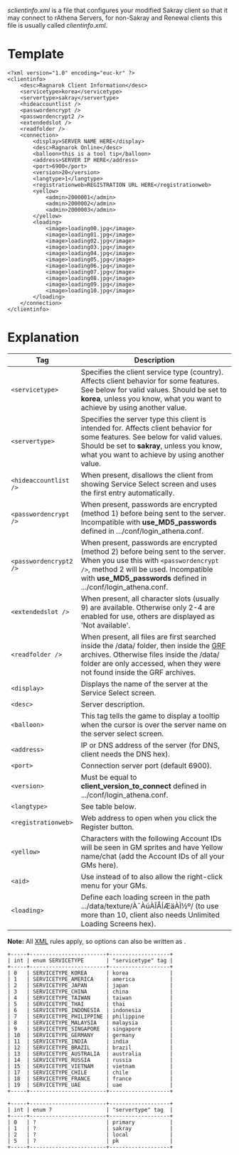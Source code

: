 *sclientinfo.xml* is a file that configures your modified Sakray client so that it may connect to rAthena Servers, for non-Sakray and Renewal clients this file is usually called *clientinfo.xml*.

# Template
```
<?xml version="1.0" encoding="euc-kr" ?>
<clientinfo>
    <desc>Ragnarok Client Information</desc>
    <servicetype>korea</servicetype>
    <servertype>sakray</servertype>
    <hideaccountlist />
    <passwordencrypt />
    <passwordencrypt2 />
    <extendedslot />
    <readfolder />
    <connection>
        <display>SERVER NAME HERE</display>
        <desc>Ragnarok Online</desc>
        <balloon>this is a tool tip</balloon>
        <address>SERVER IP HERE</address>
        <port>6900</port>
        <version>20</version>
        <langtype>1</langtype>
        <registrationweb>REGISTRATION URL HERE</registrationweb>
        <yellow>
            <admin>2000001</admin>
            <admin>2000002</admin>
            <admin>2000003</admin>
        </yellow>
        <loading>
            <image>loading00.jpg</image>
            <image>loading01.jpg</image>
            <image>loading02.jpg</image>
            <image>loading03.jpg</image>
            <image>loading04.jpg</image>
            <image>loading05.jpg</image>
            <image>loading06.jpg</image>
            <image>loading07.jpg</image>
            <image>loading08.jpg</image>
            <image>loading09.jpg</image>
            <image>loading10.jpg</image>
        </loading>
    </connection>
</clientinfo>
```

# Explanation

| Tag                  | Description                                                                                                                                                                                                                            |
|----------------------|----------------------------------------------------------------------------------------------------------------------------------------------------------------------------------------------------------------------------------------|
| `<servicetype>`        | Specifies the client service type (country). Affects client behavior for some features. See below for valid values. Should be set to **korea**, unless you know, what you want to achieve by using another value.                      |
| `<servertype>`         | Specifies the server type this client is intended for. Affects client behavior for some features. See below for valid values. Should be set to **sakray**, unless you know, what you want to achieve by using another value.           |
| `<hideaccountlist />`  | When present, disallows the client from showing Service Select screen and uses the first <connection> entry automatically.                                                                                                             |
| `<passwordencrypt />`  | When present, passwords are encrypted (method 1) before being sent to the server. Incompatible with **use_MD5_passwords** defined in .../conf/login_athena.conf.                                                                    |
| `<passwordencrypt2 />` | When present, passwords are encrypted (method 2) before being sent to the server. When you use this with `<passwordencrypt />`, method 2 will be used. Incompatible with **use_MD5_passwords** defined in .../conf/login_athena.conf. |
| `<extendedslot />`     | When present, all character slots (usually 9) are available. Otherwise only 2-4 are enabled for use, others are displayed as 'Not available'.                                                                                          |
| `<readfolder />`       | When present, all files are first searched inside the /data/ folder, then inside the [GRF](GRF) archives. Otherwise files inside the /data/ folder are only accessed, when they were not found inside the GRF archives.    |
| `<display>`            | Displays the name of the server at the Service Select screen.                                                                                                                                                                          |
| `<desc>`               | Server description.                                                                                                                                                                                                                    |
| `<balloon>`            | This tag tells the game to display a tooltip when the cursor is over the server name on the server select screen.                                                                                                                      |
| `<address>`            | IP or DNS address of the server (for DNS, client needs the DNS hex).                                                                                                                                                                   |
| `<port>`               | Connection server port (default 6900).                                                                                                                                                                                                 |
| `<version>`            | Must be equal to **client_version_to_connect** defined in .../conf/login_athena.conf.                                                                                                                                              |
| `<langtype>`           | See table below.                                                                                                                                                                                                                       |
| `<registrationweb>`    | Web address to open when you click the Register button.                                                                                                                                                                                |
| `<yellow>`             | Characters with the following Account IDs will be seen in GM sprites and have Yellow name/chat (add the Account IDs of all your GMs here).                                                                                             |
| `<aid>`                | Use instead of <yellow> to also allow the right-click menu for your GMs.                                                                                                                                                               |
| `<loading>`            | Define each loading screen in the path .../data/texture/À¯ÀúÀÎÅÍÆäÀÌ½º/ (to use more than 10, client also needs Unlimited Loading Screens hex).                                                                                        |

**Note:** All [XML](https://wikipedia.org/wiki/XML) rules apply, so <tag /> options can also be written as <tag></tag>.
```
+-----+------------------------+-------------------+
| int | enum SERVICETYPE       | "servicetype" tag |
+-----+------------------------+-------------------+
| 0   | SERVICETYPE_KOREA      | korea             |
| 1   | SERVICETYPE_AMERICA    | america           |
| 2   | SERVICETYPE_JAPAN      | japan             |
| 3   | SERVICETYPE_CHINA      | china             |
| 4   | SERVICETYPE_TAIWAN     | taiwan            |
| 5   | SERVICETYPE_THAI       | thai              |
| 6   | SERVICETYPE_INDONESIA  | indonesia         |
| 7   | SERVICETYPE_PHILIPPINE | philippine        |
| 8   | SERVICETYPE_MALAYSIA   | malaysia          |
| 9   | SERVICETYPE_SINGAPORE  | singapore         |
| 10  | SERVICETYPE_GERMANY    | germany           |
| 11  | SERVICETYPE_INDIA      | india             |
| 12  | SERVICETYPE_BRAZIL     | brazil            |
| 13  | SERVICETYPE_AUSTRALIA  | australia         |
| 14  | SERVICETYPE_RUSSIA     | russia            |
| 15  | SERVICETYPE_VIETNAM    | vietnam           |
| 17  | SERVICETYPE_CHILE      | chile             |
| 18  | SERVICETYPE_FRANCE     | france            |
| 19  | SERVICETYPE_UAE        | uae               |
+-----+------------------------+-------------------+

+-----+------------------------+-------------------+
| int | enum ?                 | "servertype" tag  |
+-----+------------------------+-------------------+
| 0   | ?                      | primary           |
| 1   | ?                      | sakray            |
| 2   | ?                      | local             |
| 5   | ?                      | pk                |
+-----+------------------------+-------------------+
```